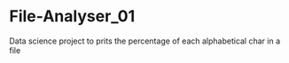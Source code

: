 # File-Analyser_01
Data science project to prits the percentage of each alphabetical char in a file
